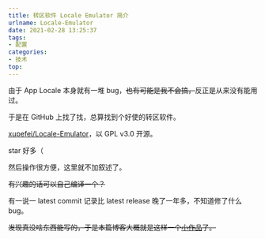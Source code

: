 ```yaml
---
title: 转区软件 Locale Emulator 简介
urlname: Locale-Emulator
date: 2021-02-28 13:25:37
tags:
- 配置
categories:
- 技术
top:
---
```


由于 App Locale 本身就有一堆 bug，~~也有可能是我不会搞，~~反正是从来没有能用过。

于是在 GitHub 上找了找，总算找到个好使的转区软件。

<!-- more -->

[xupefei/Locale-Emulator](https://github.com/xupefei/Locale-Emulator)，以 GPL v3.0 开源。

star 好多（

然后操作很方便，这里就不加叙述了。

~~有兴趣的话可以自己编译一个？~~

有一说一 latest commit 记录比 latest release 晚了一年多，不知道修了什么 bug。

~~发现真没啥东西能写的，于是本篇博客大概就是这样一个[小作品](https://zh.wikipedia.org/wiki/Wikipedia:小作品)了。~~